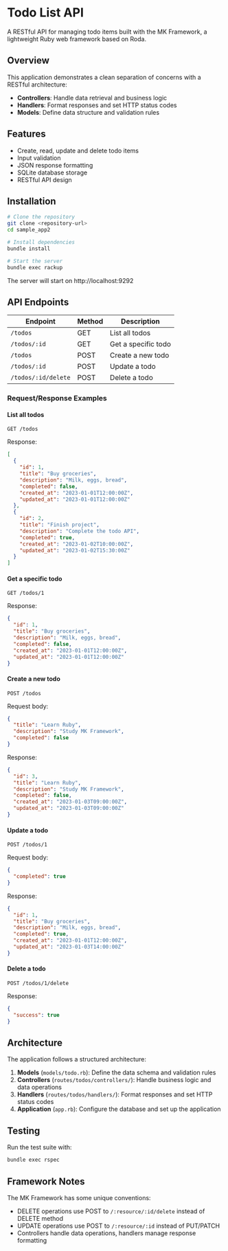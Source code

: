 # Todo List API

A RESTful API for managing todo items built with the MK Framework, a lightweight Ruby web framework based on Roda.

## Overview

This application demonstrates a clean separation of concerns with a RESTful architecture:

- **Controllers**: Handle data retrieval and business logic
- **Handlers**: Format responses and set HTTP status codes
- **Models**: Define data structure and validation rules

## Features

- Create, read, update and delete todo items
- Input validation
- JSON response formatting
- SQLite database storage
- RESTful API design

## Installation

```bash
# Clone the repository
git clone <repository-url>
cd sample_app2

# Install dependencies
bundle install

# Start the server
bundle exec rackup
```

The server will start on http://localhost:9292

## API Endpoints

| Endpoint | Method | Description |
|----------|--------|-------------|
| `/todos` | GET | List all todos |
| `/todos/:id` | GET | Get a specific todo |
| `/todos` | POST | Create a new todo |
| `/todos/:id` | POST | Update a todo |
| `/todos/:id/delete` | POST | Delete a todo |

### Request/Response Examples

#### List all todos

```
GET /todos
```

Response:
```json
[
  {
    "id": 1,
    "title": "Buy groceries",
    "description": "Milk, eggs, bread",
    "completed": false,
    "created_at": "2023-01-01T12:00:00Z",
    "updated_at": "2023-01-01T12:00:00Z"
  },
  {
    "id": 2,
    "title": "Finish project",
    "description": "Complete the todo API",
    "completed": true,
    "created_at": "2023-01-02T10:00:00Z",
    "updated_at": "2023-01-02T15:30:00Z"
  }
]
```

#### Get a specific todo

```
GET /todos/1
```

Response:
```json
{
  "id": 1,
  "title": "Buy groceries",
  "description": "Milk, eggs, bread",
  "completed": false,
  "created_at": "2023-01-01T12:00:00Z",
  "updated_at": "2023-01-01T12:00:00Z"
}
```

#### Create a new todo

```
POST /todos
```

Request body:
```json
{
  "title": "Learn Ruby",
  "description": "Study MK Framework",
  "completed": false
}
```

Response:
```json
{
  "id": 3,
  "title": "Learn Ruby",
  "description": "Study MK Framework",
  "completed": false,
  "created_at": "2023-01-03T09:00:00Z",
  "updated_at": "2023-01-03T09:00:00Z"
}
```

#### Update a todo

```
POST /todos/1
```

Request body:
```json
{
  "completed": true
}
```

Response:
```json
{
  "id": 1,
  "title": "Buy groceries",
  "description": "Milk, eggs, bread",
  "completed": true,
  "created_at": "2023-01-01T12:00:00Z",
  "updated_at": "2023-01-03T14:00:00Z"
}
```

#### Delete a todo

```
POST /todos/1/delete
```

Response:
```json
{
  "success": true
}
```

## Architecture

The application follows a structured architecture:

1. **Models** (`models/todo.rb`): Define the data schema and validation rules
2. **Controllers** (`routes/todos/controllers/`): Handle business logic and data operations
3. **Handlers** (`routes/todos/handlers/`): Format responses and set HTTP status codes
4. **Application** (`app.rb`): Configure the database and set up the application

## Testing

Run the test suite with:

```bash
bundle exec rspec
```

## Framework Notes

The MK Framework has some unique conventions:

- DELETE operations use POST to `/:resource/:id/delete` instead of DELETE method
- UPDATE operations use POST to `/:resource/:id` instead of PUT/PATCH
- Controllers handle data operations, handlers manage response formatting